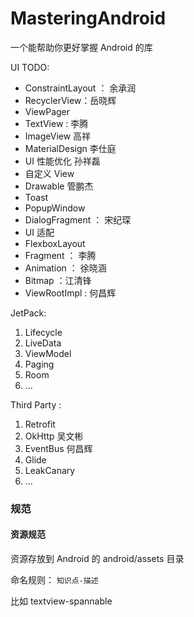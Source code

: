 # MasteringAndroid
一个能帮助你更好掌握 Android 的库





UI TODO:

- ConstraintLayout ： 余承润
- RecyclerView：岳晓辉
- ViewPager
- TextView : 李腾
- ImageView  高祥
- MaterialDesign 李仕庭
- UI 性能优化 孙祥磊
- 自定义 View
- Drawable   管鹏杰
- Toast
- PopupWindow
- DialogFragment ： 宋纪琛
- UI 适配
- FlexboxLayout
- Fragment ： 李腾
- Animation ： 徐晓涵
- Bitmap  ：江清锋
- ViewRootImpl : 何昌辉



JetPack:

1. Lifecycle
2. LiveData
3. ViewModel
4. Paging
5. Room
6. ...



Third Party :

1. Retrofit
2. OkHttp  吴文彬
3. EventBus 何昌辉
4. Glide
5. LeakCanary
6. ...



### 规范



#### 资源规范

资源存放到 Android 的 android/assets 目录



命名规则： `知识点-描述` 

比如 textview-spannable







